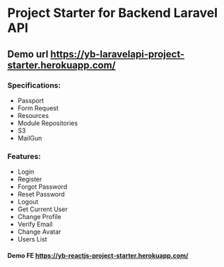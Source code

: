 # Project Starter for Backend Laravel API
## Demo url https://yb-laravelapi-project-starter.herokuapp.com/

### Specifications:
- Passport 
- Form Request
- Resources
- Module Repositories
- S3
- MailGun
 
### Features:
- Login
- Register
- Forgot Password
- Reset Password
- Logout
- Get Current User
- Change Profile
- Verify Email
- Change Avatar
- Users List

#### Demo FE https://yb-reactjs-project-starter.herokuapp.com/
